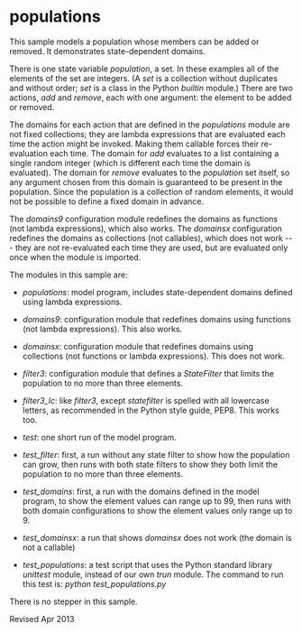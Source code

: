 populations
===========

This sample models a population whose members can be added or removed.
It demonstrates state-dependent domains.

There is one state variable *population*, a set.  In these examples
all of the elements of the set are integers.  (A *set* is a collection
without duplicates and without order; *set* is a class in the Python
*builtin* module.)  There are two actions, *add* and *remove*, each
with one argument: the element to be added or removed.

The domains for each action that are defined in the *populations*
module are not fixed collections; they are lambda expressions that are
evaluated each time the action might be invoked.  Making them callable
forces their re-evaluation each time.  The domain for *add* evaluates
to a list containing a single random integer (which is different each
time the domain is evaluated).  The domain for *remove* evaluates to
the *population* set itself, so any argument chosen from this domain
is guaranteed to be present in the population.  Since the population
is a collection of random elements, it would not be possible to
define a fixed domain in advance.  

The *domains9* configuration module redefines the domains as functions
(not lambda expressions), which also works.  The *domainsx*
configuration redefines the domains as collections (not callables),
which does not work --- they are not re-evaluated each time they are
used, but are evaluated only once when the module is imported.

The modules in this sample are:

- *populations*: model program, includes state-dependent domains
  defined using lambda expressions.

- *domains9*: configuration module that redefines domains using
   functions (not lambda expressions).  This also works.

- *domainsx*: configuration module that redefines domains using
   collections (not functions or lambda expressions).  This does not
   work.

- *filter3*: configuration module that defines a *StateFilter* that
  limits the population to no more than three elements.
  
- *filter3_lc*: like *filter3*, except *statefilter* is spelled with
   all lowercase letters, as recommended in the Python style guide,
   PEP8.  This works too.

- *test*: one short run of the model program.

- *test_filter*: first, a run without any state filter to show how the
   population can grow, then runs with both state filters to show
   they both limit the population to no more than three elements.

- *test_domains*: first, a run with the domains defined in the model
  program, to show the element values can range up to 99, then runs
  with both domain configurations to show the element values only
  range up to 9.

- *test_domainsx*: a run that shows *domainsx* does not work (the domain
  is not a callable)

- *test_populations*: a test script that uses the Python standard
  library *unittest* module, instead of our own *trun* module. The
  command to run this test is: *python test_populations.py*

There is no stepper in this sample.


Revised Apr 2013
